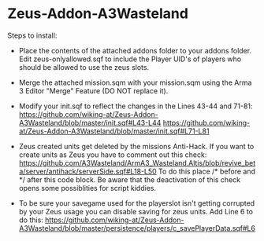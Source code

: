 Zeus-Addon-A3Wasteland
======================
Steps to install:

- Place the contents of the attached addons folder to your addons folder. Edit zeus-onlyallowed.sqf to include the Player UID's of players who should be allowed to use the zeus slots.

- Merge the attached mission.sqm with your mission.sqm using the Arma 3 Editor "Merge" Feature (DO NOT replace it).

- Modify your init.sqf to reflect the changes in the Lines 43-44 and 71-81:
https://github.com/wiking-at/Zeus-Addon-A3Wasteland/blob/master/init.sqf#L43-L44
https://github.com/wiking-at/Zeus-Addon-A3Wasteland/blob/master/init.sqf#L71-L81

- Zeus created units get deleted by the missions Anti-Hack. If you want to create units as Zeus you have to comment out this check:
https://github.com/A3Wasteland/ArmA3_Wasteland.Altis/blob/revive_beta/server/antihack/serverSide.sqf#L18-L50
To do this place /* before and */ after this code block. Be aware that the deactivation of this check opens some possiblities for script kiddies.

- To be sure your savegame used for the playerslot isn't getting corrupted by your Zeus usage you can disable saving for zeus units. Add Line 6 to do this:
https://github.com/wiking-at/Zeus-Addon-A3Wasteland/blob/master/persistence/players/c_savePlayerData.sqf#L6
